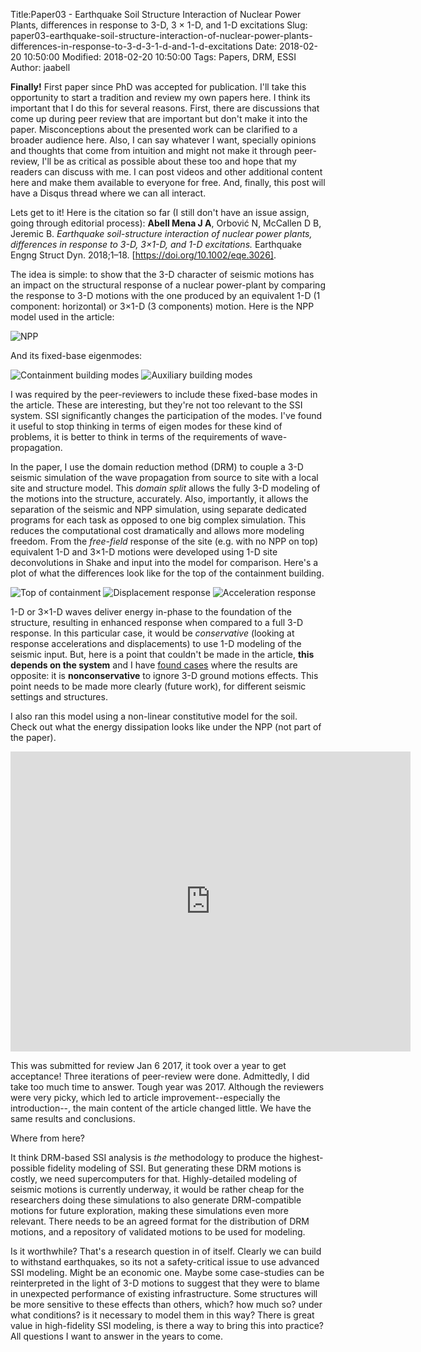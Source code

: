 Title:Paper03 - Earthquake Soil Structure Interaction of Nuclear Power Plants, differences in response to 3-D, 3 × 1-D, and 1-D excitations
Slug: paper03-earthquake-soil-structure-interaction-of-nuclear-power-plants-differences-in-response-to-3-d-3-1-d-and-1-d-excitations
Date: 2018-02-20 10:50:00
Modified: 2018-02-20 10:50:00
Tags: Papers, DRM, ESSI
Author: jaabell 

**Finally!** First paper since PhD was accepted for publication. I'll take this opportunity to start a tradition and review my own papers here. I think its important that I do this for several reasons. First, there are discussions that come up during peer review that are important but don't make it into the paper. Misconceptions about the presented work can be clarified to a broader audience here. Also, I can say whatever I want, specially opinions and thoughts that come from intuition and might not make it through peer-review, I'll be as critical as possible about these too and hope that my readers can discuss with me. I can post videos and other additional content here and make them available to everyone for free. And, finally, this post will have a Disqus thread where we can all interact. 

Lets get to it! Here is the citation so far (I still don't have an issue assign, going through editorial process): **Abell Mena J A**, Orbović N, McCallen D B, Jeremic B. *Earthquake soil-structure interaction of nuclear power plants, differences in response to 3-D, 3×1-D, and 1-D excitations.* Earthquake Engng Struct Dyn. 2018;1–18. [https://doi.org/10.1002/eqe.3026].

 The idea is simple: to show that the 3-D character of seismic motions has an impact on the structural response of a nuclear power-plant by comparing the response to 3-D motions with the one produced by an equivalent 1-D (1 component: horizontal) or 3×1-D (3 components) motion. Here is the NPP model used in the article:

![NPP](https://www.dropbox.com/s/dj6ruypv0722qh2/fem_mesh.png?raw=1)

And its fixed-base eigenmodes:

![Containment building modes](https://www.dropbox.com/s/01pkei2pibg3nws/containment_modes.png?raw=1)
![Auxiliary building modes](https://www.dropbox.com/s/9d2um509pcrot7r/auxilliary_modes.png?raw=1)

I was required by the peer-reviewers to include these fixed-base modes in the article. These are interesting, but they're not too relevant to the SSI system. SSI significantly changes the participation of the modes. I've found it useful to stop thinking in terms of eigen modes for these kind of problems, it is better to think in terms of the requirements of wave-propagation. 

In the paper, I use the domain reduction method (DRM) to couple a 3-D seismic simulation of the wave propagation from source to site with a local site and structure model. This *domain split* allows the fully 3-D modeling of the motions into the structure, accurately. Also, importantly, it allows the separation of the seismic and NPP simulation, using separate dedicated programs for each task as opposed to one big complex simulation. This reduces the computational cost dramatically and allows more modeling freedom. From the *free-field* response of the site (e.g. with no NPP on top) equivalent 1-D and 3×1-D motions were developed using 1-D site deconvolutions in Shake and input into the model for comparison. Here's a plot of what the differences look like for the top of the containment building. 

![Top of containment](https://www.dropbox.com/s/zl0nuu76pfhbcr3/positions_top_of_containment.png?raw=1)
![Displacement response](https://www.dropbox.com/s/18y3foxfrxcw1mq/node_733_disp.png?raw=1)
![Acceleration response](https://www.dropbox.com/s/aahcmkkr8zvzhf9/node_733_acce.png?raw=1)

1-D or 3×1-D waves deliver energy in-phase to the foundation of the structure, resulting in enhanced response when compared to a full 3-D response.  In this particular case, it would be *conservative* (looking at response accelerations and displacements) to use 1-D modeling of the seismic input. But, here is a point that couldn't be made in the article, **this depends on the system** and I have [found cases](http://sokocalo.engr.ucdavis.edu/~jeremic/6D_vs_1D_ESSI_for_NPPs/) where the results are opposite: it is **nonconservative** to ignore 3-D ground motions effects. This point needs to be made more clearly (future work), for different seismic settings and structures. 


I also ran this model using a non-linear constitutive model for the soil. Check out what the energy dissipation looks like under the NPP (not part of the paper).

<iframe width="640" height="480"
 src="https://www.youtube.com/embed/Kjwi_pmLgdI" frameborder="0" allow="autoplay; encrypted-media" allowfullscreen></iframe>

This was submitted for review Jan 6 2017, it took over a year to get acceptance! Three iterations of peer-review were done. Admittedly, I did take too much time to answer. Tough year was 2017. Although the reviewers were very picky, which led to article improvement--especially the introduction--, the main content of the article changed little. We have the same results and conclusions. 

Where from here?

It think DRM-based SSI analysis is *the* methodology to produce the highest-possible fidelity modeling of SSI. But generating these DRM motions is costly, we need supercomputers for that. Highly-detailed modeling of seismic motions is currently underway, it would be rather cheap for the researchers doing these simulations to also generate DRM-compatible motions for future exploration, making these simulations even more relevant. There needs to be an agreed format for the distribution of DRM motions, and a repository of validated motions to be used for modeling. 

Is it worthwhile? That's a research question in of itself. Clearly we can build to withstand earthquakes, so its not a safety-critical issue to use advanced SSI modeling. Might be an economic one. Maybe some case-studies can be reinterpreted in the light of 3-D motions to suggest that they were to blame in unexpected performance of existing infrastructure. Some structures will be more sensitive to these effects than others, which? how much so? under what conditions? is it necessary to model them in this way? There is great value in high-fidelity SSI modeling, is there a way to bring this into practice? All questions I want to answer in the years to come. 




